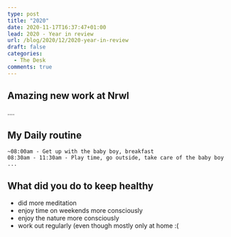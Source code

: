 ```yaml
---
type: post
title: "2020"
date: 2020-11-17T16:37:47+01:00
lead: 2020 - Year in review
url: /blog/2020/12/2020-year-in-review
draft: false
categories:
  - The Desk
comments: true
---
```

## Amazing new work at Nrwl

....


## My Daily routine

```
~08:00am - Get up with the baby boy, breakfast
08:30am - 11:30am - Play time, go outside, take care of the baby boy
...
```

## What did you do to keep healthy

- did more meditation
- enjoy time on weekends more consciously
- enjoy the nature more consciously
- work out regularly (even though mostly only at home :( 